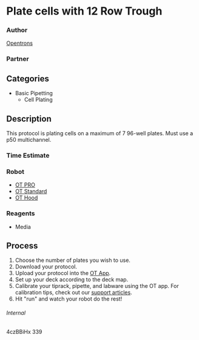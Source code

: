 # Plate cells with 12 Row Trough

### Author
[Opentrons](https://opentrons.com/)

### Partner

## Categories
* Basic Pipetting
	* Cell Plating

## Description
This protocol is plating cells on a maximum of 7 96-well plates. Must use a p50
multichannel.

### Time Estimate

### Robot
* [OT PRO](https://opentrons.com/ot-one-pro)
* [OT Standard](https://opentrons.com/ot-one-standard)
* [OT Hood](http://opentrons.com/robots/ot-one-s-hood)

### Reagents
* Media

## Process
1. Choose the number of plates you wish to use.
2. Download your protocol.
3. Upload your protocol into the [OT App](http://opentrons.com/ot-app).
4. Set up your deck according to the deck map.
5. Calibrate your tiprack, pipette, and labware using the OT app. For calibration tips, check out our [support articles](https://support.opentrons.com/getting-started/software-setup/calibrating-the-pipettes).
6. Hit "run" and watch your robot do the rest!


###### Internal
4czBBiHx
339
